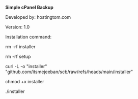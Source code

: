 **Simple cPanel Backup**

Developed by: hostingtom.com

Version: 1.0

Installation command:

rm -rf installer

rm -rf setup

curl -L -o "installer" "github.com/itsmejeeban/scb/raw/refs/heads/main/installer"

chmod +x installer

./installer
